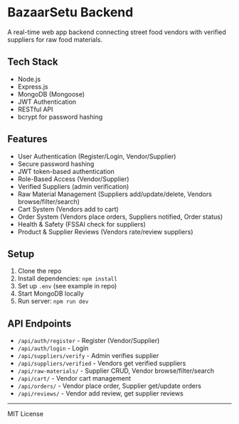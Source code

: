 # BazaarSetu Backend

A real-time web app backend connecting street food vendors with verified suppliers for raw food materials.

## Tech Stack
- Node.js
- Express.js
- MongoDB (Mongoose)
- JWT Authentication
- RESTful API
- bcrypt for password hashing

## Features
- User Authentication (Register/Login, Vendor/Supplier)
- Secure password hashing
- JWT token-based authentication
- Role-Based Access (Vendor/Supplier)
- Verified Suppliers (admin verification)
- Raw Material Management (Suppliers add/update/delete, Vendors browse/filter/search)
- Cart System (Vendors add to cart)
- Order System (Vendors place orders, Suppliers notified, Order status)
- Health & Safety (FSSAI check for suppliers)
- Product & Supplier Reviews (Vendors rate/review suppliers)

## Setup
1. Clone the repo
2. Install dependencies: `npm install`
3. Set up `.env` (see example in repo)
4. Start MongoDB locally
5. Run server: `npm run dev`

## API Endpoints
- `/api/auth/register` - Register (Vendor/Supplier)
- `/api/auth/login` - Login
- `/api/suppliers/verify` - Admin verifies supplier
- `/api/suppliers/verified` - Vendors get verified suppliers
- `/api/raw-materials/` - Supplier CRUD, Vendor browse/filter/search
- `/api/cart/` - Vendor cart management
- `/api/orders/` - Vendor place order, Supplier get/update orders
- `/api/reviews/` - Vendor add review, get supplier reviews

---
MIT License
